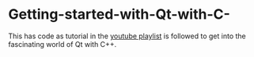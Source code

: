 # Getting-started-with-Qt-with-C-
This has code as tutorial in the [youtube playlist](https://www.youtube.com/playlist?list=PLS1QulWo1RIZiBcTr5urECberTITj7gjA) is followed to get into the fascinating world of Qt with C++.
